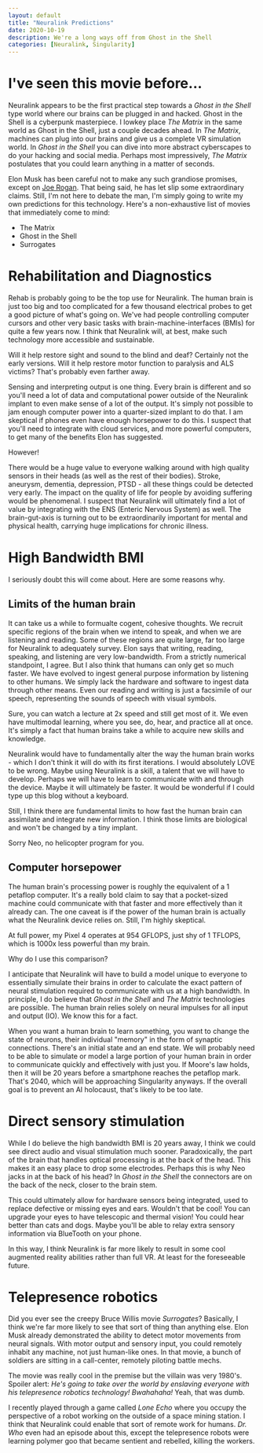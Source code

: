 ```yaml
---
layout: default
title: "Neuralink Predictions"
date: 2020-10-19
description: We're a long ways off from Ghost in the Shell
categories: [Neuralink, Singularity]
---
```


# I've seen this movie before...

Neuralink appears to be the first practical step towards a *Ghost in the Shell* type world where our brains can be plugged in and hacked. Ghost in the Shell is a cyberpunk masterpiece.
I lowkey place *The Matrix* in the same world as Ghost in the Shell, just a couple decades ahead. In *The Matrix*, machines can plug into our brains and give us a complete VR simulation world.
In *Ghost in the Shell* you can dive into more abstract cyberscapes to do your hacking and social media. Perhaps most impressively, *The Matrix* postulates that you could learn anything in a matter of seconds.

Elon Musk has been careful not to make any such grandiose promises, except on [Joe Rogan](https://www.youtube.com/watch?v=Jtn4tr202Ko). That being said, he has let slip some extraordinary claims. Still, I'm not here to debate the man, I'm simply going to write my own predictions for this technology. Here's a non-exhaustive list of movies that immediately come to mind:

* The Matrix
* Ghost in the Shell
* Surrogates

# Rehabilitation and Diagnostics

Rehab is probably going to be the top use for Neuralink. The human brain is just too big and too complicated for a few thousand electrical probes to get a good picture of what's going on.
We've had people controlling computer cursors and other very basic tasks with brain-machine-interfaces (BMIs) for quite a few years now. I think that Neuralink will, at best, make such technology more accessible and sustainable. 

Will it help restore sight and sound to the blind and deaf? Certainly not the early versions. Will it help restore motor function to paralysis and ALS victims? That's probably even farther away.

Sensing and interpreting output is one thing. Every brain is different and so you'll need a lot of data and computational power outside of the Neuralink implant to even make sense of a lot of the output. 
It's simply not possible to jam enough computer power into a quarter-sized implant to do that. I am skeptical if phones even have enough horsepower to do this. I suspect that you'll need to integrate with cloud services, and more powerful computers, to get many of the benefits Elon has suggested.

However! 

There would be a huge value to everyone walking around with high quality sensors in their heads (as well as the rest of their bodies). Stroke, aneurysm, dementia, depression, PTSD - all these things could be detected very early. 
The impact on the quality of life for people by avoiding suffering would be phenomenal. I suspect that Neuralink will ultimately find a lot of value by integrating with the ENS (Enteric Nervous System) as well. 
The brain-gut-axis is turning out to be extraordinarily important for mental and physical health, carrying huge implications for chronic illness. 

# High Bandwidth BMI

I seriously doubt this will come about. Here are some reasons why.

## Limits of the human brain

It can take us a while to formualte cogent, cohesive thoughts. We recruit specific regions of the brain when we intend to speak, and when we are listening and reading. Some of these regions are quite large, far too large for Neuralink to adequately survey.
Elon says that writing, reading, speaking, and listening are very low-bandwidth. From a strictly numerical standpoint, I agree. But I also think that humans can only get so much faster. We have evolved to ingest general purpose information by listening to other humans. 
We simply lack the hardware and software to ingest data through other means. Even our reading and writing is just a facsimile of our speech, representing the sounds of speech with visual symbols. 

Sure, you can watch a lecture at 2x speed and still get most of it. We even have multimodal learning, where you see, do, hear, and practice all at once. It's simply a fact that human brains take a while to acquire new skills and knowledge. 

Neuralink would have to fundamentally alter the way the human brain works - which I don't think it will do with its first iterations. I would absolutely LOVE to be wrong. Maybe using Neuralink is a skill, a talent that we will have to develop. 
Perhaps we will have to learn to communicate with and through the device. Maybe it will ultimately be faster. It would be wonderful if I could type up this blog without a keyboard. 

Still, I think there are fundamental limits to how fast the human brain can assimilate and integrate new information. I think those limits are biological and won't be changed by a tiny implant. 

Sorry Neo, no helicopter program for you. 

## Computer horsepower

The human brain's processing power is roughly the equivalent of a 1 petaflop computer. It's a really bold claim to say that a pocket-sized machine could communicate with that faster and more effectively than it already can. 
The one caveat is if the power of the human brain is actually what the Neuralink device relies on. Still, I'm highly skeptical. 

At full power, my Pixel 4 operates at 954 GFLOPS, just shy of 1 TFLOPS, which is 1000x less powerful than my brain. 

Why do I use this comparison?

I anticipate that Neuralink will have to build a model unique to everyone to essentially simulate their brains in order to calculate the exact pattern of neural stimulation required to communicate with us at a high bandwidth. 
In principle, I do believe that *Ghost in the Shell* and *The Matrix* technologies are possible. The human brain relies solely on neural impulses for all input and output (IO). We know this for a fact. 

When you want a human brain to learn something, you want to change the state of neurons, their individual "memory" in the form of synaptic connections. There's an initial state and an end state. 
We will probably need to be able to simulate or model a large portion of your human brain in order to communicate quickly and effectively with just you. If Moore's law holds, then it will be 20 years before a smartphone reaches the petaflop mark. 
That's 2040, which will be approaching Singularity anyways. If the overall goal is to prevent an AI holocaust, that's likely to be too late. 

# Direct sensory stimulation

While I do believe the high bandwidth BMI is 20 years away, I think we could see direct audio and visual stimulation much sooner. Paradoxically, the part of the brain that handles optical processing is at the back of the head.
This makes it an easy place to drop some electrodes. Perhaps this is why Neo jacks in at the back of his head? In *Ghost in the Shell* the connectors are on the back of the neck, closer to the brain stem. 

This could ultimately allow for hardware sensors being integrated, used to replace defective or missing eyes and ears. Wouldn't that be cool! You can upgrade your eyes to have telescopic and thermal vision! You could hear better than cats and dogs. 
Maybe you'll be able to relay extra sensory information via BlueTooth on your phone. 

In this way, I think Neuralink is far more likely to result in some cool augmented reality abilities rather than full VR. At least for the foreseeable future. 

# Telepresence robotics

Did you ever see the creepy Bruce Willis movie *Surrogates*? Basically, I think we're far more likely to see that sort of thing than anything else. Elon Musk already demonstrated the ability to detect motor movements from neural signals. 
With motor output and sensory input, you could remotely inhabit any machine, not just human-like ones. In that movie, a bunch of soldiers are sitting in a call-center, remotely piloting battle mechs. 

The movie was really cool in the premise but the villain was very 1980's. Spoiler alert: *He's going to take over the world by enslaving everyone with his telepresence robotics technology! Bwahahaha!* Yeah, that was dumb. 

I recently played through a game called *Lone Echo* where you occupy the perspective of a robot working on the outside of a space mining station. I think that Neuralink could enable that sort of remote work for humans. 
*Dr. Who* even had an episode about this, except the telepresence robots were learning polymer goo that became sentient and rebelled, killing the workers. 


